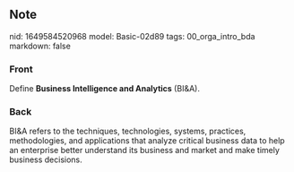 ## Note
nid: 1649584520968
model: Basic-02d89
tags: 00_orga_intro_bda
markdown: false

### Front
Define <b>Business Intelligence and Analytics</b> (BI&A).

### Back
BI&A refers to the techniques, technologies, systems, practices, methodologies, and applications that analyze critical business data to help an enterprise better understand its business and market and make timely business decisions.
